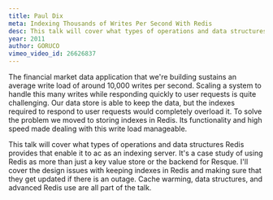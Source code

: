 ```yaml
---
title: Paul Dix
meta: Indexing Thousands of Writes Per Second With Redis
desc: This talk will cover what types of operations and data structures Redis provides that enable it to ac as an indexing server.
year: 2011
author: GORUCO
vimeo_video_id: 26626837
---
```


The financial market data application that we're building sustains an average write load of around 10,000 writes per second. Scaling a system to handle this many writes while responding quickly to user requests is quite challenging. Our data store is able to keep the data, but the indexes required to respond to user requests would completely overload it. To solve the problem we moved to storing indexes in Redis. Its functionality and high speed made dealing with this write load manageable.

This talk will cover what types of operations and data structures Redis provides that enable it to ac as an indexing server. It's a case study of using Redis as more than just a key value store or the backend for Resque. I'll cover the design issues with keeping indexes in Redis and making sure that they get updated if there is an outage. Cache warming, data structures, and advanced Redis use are all part of the talk.
